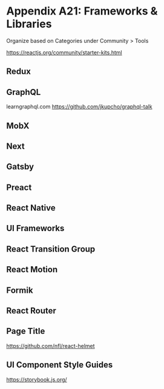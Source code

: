 # Appendix A21: Frameworks & Libraries

Organize based on Categories under Community > Tools

https://reactjs.org/community/starter-kits.html

## Redux

## GraphQL

learngraphql.com
https://github.com/jkupcho/graphql-talk

## MobX

## Next

## Gatsby

## Preact

## React Native

## UI Frameworks



## React Transition Group

## React Motion

## Formik

## React Router

## Page Title

https://github.com/nfl/react-helmet

## UI Component Style Guides

https://storybook.js.org/
